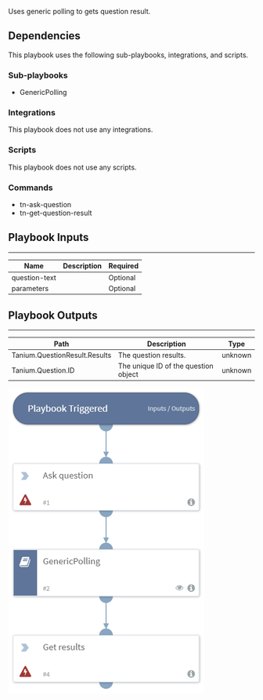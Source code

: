 Uses generic polling to gets question result.

## Dependencies
This playbook uses the following sub-playbooks, integrations, and scripts.

### Sub-playbooks
* GenericPolling

### Integrations
This playbook does not use any integrations.

### Scripts
This playbook does not use any scripts.

### Commands
* tn-ask-question
* tn-get-question-result

## Playbook Inputs
---

| **Name** | **Description** | **Required** |
| --- | --- | --- |
| question-text |  |  Optional |
| parameters |  | Optional |

## Playbook Outputs
---

| **Path** | **Description** | **Type** |
| --- | --- | --- |
| Tanium.QuestionResult.Results | The question results. | unknown |
| Tanium.Question.ID | The unique ID of the question object | unknown |

![Tanium_Ask_Question](https://github.com/ElazarK/content-docs/blob/master/images/playbooks/Tanium_Ask_Question.png)
